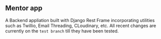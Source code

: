## Mentor app
A Backend appliation built with Django Rest Frame incorporating utilities such as Twillio, Email Threading, CLoudinary, etc. 
All recent changes are currently on the `test branch` till they have been tested.













